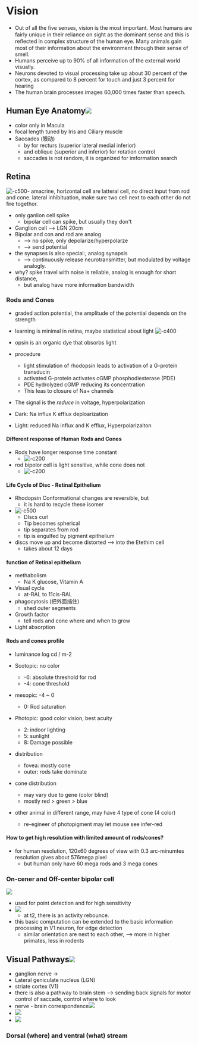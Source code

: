 # Vision
- Out of all the ﬁve senses, vision is the most important. Most humans are fairly unique in their reliance on sight as the dominant sense and this is reﬂected in complex structure of the human eye. Many animals gain most of their information about the environment through their sense of smell.
- Humans perceive up to 90% of all information of the external world visually.
- Neurons devoted to visual processing take up about 30 percent of the cortex, as compared to 8 percent for touch and just 3 percent for hearing
- The human brain processes images 60,000 times faster than speech.

## Human Eye Anatomy![](media/16619814759411.png)

- color only in Macula
- focal length tuned by Iris and Ciliary muscle
- Saccades (眼动)
    - by for recturs (superior lateral medial inferior)
    - and oblique (superior and inferior) for rotation control
    - saccades is not random, it is organized for imformation search

## Retina
![-c500](media/16619816761932.png)- amacrine, horizontal cell are latteral cell, 
    no direct input from rod and cone. 
    lateral inhibituation, make sure two cell next to each other do not fire togethor.
- only ganlion cell spike
    - bipolar cell can spike, but usually they don't
- Ganglion cell --> LGN 20cm
- Bipolar and con and rod are analog
    -  --> no spike, only depolarize/hyperpolarze
    -   --> send potential
- the synapses is also special:, analog synapsis
    -  --> continuously release neurotransmitter, but modulated by voltage analogly.
- why? spike travel with noise is reliable, analog is enough for short distance,
    - but analog have more information bandwidth

### Rods and Cones
- graded action potential, the amplitude of the potential depends on the strength
- learning is minimal in retina, maybe statistical about light
![-c400](media/16619818120146.png)

- opsin is an organic dye that obsorbs light
- procedure
    - light stimulation of rhodopsin leads to activation of a G-protein transducin
    - activated G-protein activates cGMP phosphodiesterase (PDE)
    - PDE hydrolyzed cGMP reducing its concentration
    - This leas to closure of Na+ channels
- The signal is the *reduce* in voltage, hyperpolarization
- Dark: Na influx K efflux deploarization
- Light: reduced Na influx and K efflux, Hyperpolarizaiton

#### Different response of Human Rods and Cones
- Rods have longer response time constant
    - ![-c200](media/16619820628265.png)
- rod bipolor cell is light sensitive, while cone does not
    - ![-c200](media/16619820967141.png)

####  Life Cycle of Disc - Retinal Epithelium
- Rhodopsin Conformational changes are reversible, but
    - it is hard to recycle these isomer
- ![-c500](media/16619822423381.png)
    - DIscs curl
    - Tip becomes spherical
    - tip separates from rod
    - tip is engulfed by pigment epithelium
- discs move up and become distorted --> into the Etethim cell
    - takes about 12 days

#### function of Retinal epithelium
- methabolism
    - Na K glucose, Vitamin A
- Visual cycle 
    - at-RAL to 11cis-RAL
- phagocytosis (把外面挡住)
    - shed outer segments
- Growth factor
    - tell rods and cone where and when to grow
- Light absorption

#### Rods and cones profile
- luminance log cd / m-2
- Scotopic: no color
    - -6: absolute threshold for rod
    - -4: cone threshold
- mesopic: -4 ~ 0
    - 0: Rod saturation
- Photopic: good color vision, best acuity
    - 2: indoor lighting
    - 5: sunlight
    - 8: Damage possible

- distribution
    - fovea: mostly cone
    - outer: rods take dominate
- cone distribution
    - may vary due to gene (color blind)
    - mostly red > green > blue
- other animal in different range, may have 4 type of cone (4 color)
    - re-egineer of photopigment may let mouse see infer-red

#### How to get high resolution with limited amount of rods/cones?
- for human resolution, 120x60 degrees of view with 0.3 arc-minumtes resolution gives about 576mega pixel
    - but human only have 60 mega rods and 3 mega cones

### On-cener and Off-center bipolar cell
![](media/16619828482532.png)
- used for point detection and for high sensitivity
- ![](media/16619831180528.png)
    - at t2, there is an activity rebounce.
- this basic computation can be extended to the basic information processing in V1 neuron, for edge detection
    - similar orientation are next to each other, --> more in higher primates, less in rodents

## Visual Pathways![](media/16619832113438.png)
- ganglion nerve ->
- Lateral geniculate nucleus (LGN)
- striate cortex (V1)
- there is also a pathway to brain stem --> sending back signals for motor control of saccade, control where to look
- nerve - brain correspondence![](media/16619833197175.png)
- ![](media/16619833504848.png)
- ![](media/16619833800355.png)

### Dorsal (where) and ventral (what) stream

